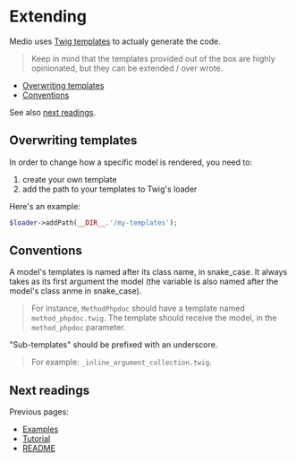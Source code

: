 # Extending

Medio uses [Twig templates](http://twig.sensiolabs.org/) to actualy generate the
code.

> Keep in mind that the templates provided out of the box are highly opinionated,
> but they can be extended / over wrote.

* [Overwriting templates](#overwriting-templates)
* [Conventions](#conventions)

See also [next readings](#next-readings).

## Overwriting templates

In order to change how a specific model is rendered, you need to:

1. create your own template
2. add the path to your templates to Twig's loader

Here's an example:

```php
$loader->addPath(__DIR__.'/my-templates');
```

## Conventions

A model's templates is named after its class name, in snake_case. It always takes
as its first argument the model (the variable is also named after the model's class anme in snake_case).

> For instance, `MethodPhpdoc` should have a template named `method_phpdoc.twig`.
> The template should receive the model, in the `method_phpdoc` parameter.

"Sub-templates" should be prefixed with an underscore.

> For example: `_inline_argument_collection.twig`.

## Next readings

Previous pages:

* [Examples](02-examples.md)
* [Tutorial](01-tutorial.md)
* [README](../README.md)
